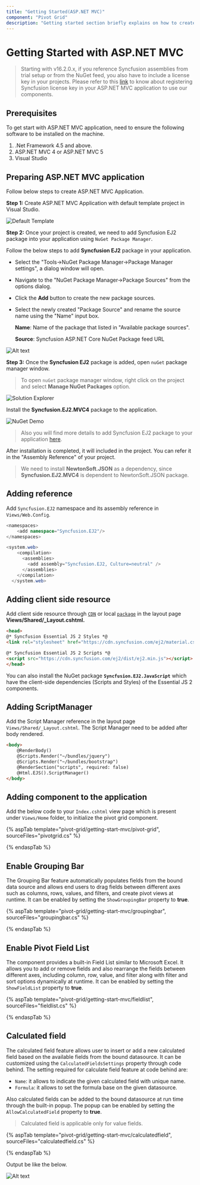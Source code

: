 ```yaml
---
title: "Getting Started(ASP.NET MVC)"
component: "Pivot Grid"
description: "Getting started section briefly explains on how to create and add a pivot grid in an application."
---
```


# Getting Started with ASP.NET MVC

> Starting with v16.2.0.x, if you reference Syncfusion assemblies from trial setup or from the NuGet feed, you also have to include a license key in your projects. Please refer to this [link](https://help.syncfusion.com/common/essential-studio/licensing/license-key) to know about registering Syncfusion license key in your ASP.NET MVC application to use our components.

## Prerequisites

To get start with ASP.NET MVC application, need to ensure the following software to be installed on the machine.

1. .Net Framework 4.5 and above.
2. ASP.NET MVC 4 or ASP.NET MVC 5
3. Visual Studio

## Preparing ASP.NET MVC application

Follow below steps to create ASP.NET MVC Application.

**Step 1:** Create ASP.NET MVC Application with default template project in Visual Studio.

![Default Template](./images/default-template-mvc.png)

**Step 2:** Once your project is created, we need to add Syncfusion EJ2 package into your application using `NuGet Package Manager`.

Follow the below steps to add **Syncfusion EJ2** package in your application.

* Select the "Tools->NuGet Package Manager->Package Manager settings", a dialog window will open.

* Navigate to the "NuGet Package Manager->Package Sources" from the options dialog.

* Click the **Add** button to create the new package sources.

* Select the newly created "Package Source" and rename the source name using the "Name" input box.

  **Name**: Name of the package that listed in "Available package sources".

  **Source**: Syncfusion ASP.NET Core NuGet Package feed URL

![Alt text](./images/package-manager-core.png)

**Step 3:** Once the **Syncfusion EJ2** package is added, open `nuGet` package manager window.

> To open `nuGet` package manager window, right click on the project and select **Manage NuGet Packages** option.

![Solution Explorer](./images/solution-explorer-mvc.png)

Install the **Syncfusion.EJ2.MVC4** package to the application.

![NuGet Demo](./images/nuget-demo.png)

> Also you will find more details to add Syncfusion EJ2 package to your application [here](../nuget-packages.html).

After installation is completed, it will included in the project. You can refer it in the "Assembly Reference" of your project.

> We need to install **NewtonSoft.JSON** as a dependency, since **Syncfusion.EJ2.MVC4** is dependent to NewtonSoft.JSON package.

## Adding reference

Add `Syncfusion.EJ2` namespace and its assembly reference in `Views/Web.Config`.

```cs
<namespaces>
    <add namespace="Syncfusion.EJ2"/>
</namespaces>

```

```cs
<system.web>
    <compilation>
      <assemblies>
        <add assembly="Syncfusion.EJ2, Culture=neutral" />
      </assemblies>
    </compilation>
  </system.web>
```

## Adding client side resource

Add client side resource through [`CDN`](http://ej2.syncfusion.com/15.4.23/documentation/base/deployment.html?lang=typescript#cdn) or local [`package`](https://www.npmjs.com/package/@syncfusion/ej2) in the layout page **Views/Shared/_Layout.cshtml.**

```html
<head>
@* Syncfusion Essential JS 2 Styles *@
<link rel="stylesheet" href="https://cdn.syncfusion.com/ej2/material.css" />

@* Syncfusion Essential JS 2 Scripts *@
<script src="https://cdn.syncfusion.com/ej2/dist/ej2.min.js"></script>
</head>
```

You can also install the NuGet package **`Syncfusion.EJ2.JavaScript`** which have the client-side dependencies (Scripts and Styles) of the Essential JS 2 components.

## Adding ScriptManager

Add the Script Manager reference in the layout page `Views/Shared/_Layout.cshtml`. The Script Manager need to be added after body rendered.

```html
<body>
    @RenderBody()
    @Scripts.Render("~/bundles/jquery")
    @Scripts.Render("~/bundles/bootstrap")
    @RenderSection("scripts", required: false)
    @Html.EJS().ScriptManager()
</body>
```

## Adding component to the application

Add the below code to your `Index.cshtml` view page which is present under `Views/Home` folder, to initialize the pivot grid component.

{% aspTab template="pivot-grid/getting-start-mvc/pivot-grid", sourceFiles="pivotgrid.cs" %}

{% endaspTab %}

## Enable Grouping Bar

The Grouping Bar feature automatically populates fields from the bound data source and allows end users to drag fields between different axes such as columns, rows, values, and filters, and create pivot views at runtime. It can be enabled by setting the `ShowGroupingBar` property to **true**.

{% aspTab template="pivot-grid/getting-start-mvc/groupingbar", sourceFiles="groupingbar.cs" %}

{% endaspTab %}

## Enable Pivot Field List

The component provides a built-in Field List similar to Microsoft Excel. It allows you to add or remove fields and also rearrange the fields between different axes, including column, row, value, and filter along with filter and sort options dynamically at runtime. It can be enabled by setting the `ShowFieldList` property to **true**.

{% aspTab template="pivot-grid/getting-start-mvc/fieldlist", sourceFiles="fieldlist.cs" %}

{% endaspTab %}

## Calculated field

The calculated field feature allows user to insert or add a new calculated field based on the available fields from the bound datasource. It can be customized using the `CalculatedFieldsSettings` property through code behind. The setting required for calculate field feature at code behind are:
* `Name`: it allows to indicate the given calculated field with unique name.
* `Formula`: it allows to set the formula base on the given datasource.

Also calculated fields can be added to the bound datasource at run time through the built-in popup. The popup can be enabled by setting the `AllowCalculatedField` property to **true**.

> Calculated field is applicable only for value fields.

{% aspTab template="pivot-grid/getting-start-mvc/calculatedfield", sourceFiles="calculatedfield.cs" %}

{% endaspTab %}

Output be like the below.

![Alt text](./images/pivotgrid-sample.png)